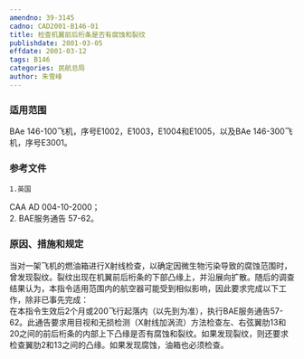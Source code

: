 ```yaml
---
amendno: 39-3145  
cadno: CAD2001-B146-01  
title: 检查机翼前后桁条是否有腐蚀和裂纹  
publishdate: 2001-03-05  
effdate: 2001-03-12  
tags: B146  
categories: 民航总局  
author: 朱雪峰  
---
```

  
### 适用范围  
BAe 146-100飞机，序号E1002，E1003，E1004和E1005，以及BAe 146-300飞机，序号E3001。  
  
<!--more-->  
### 参考文件  
    1.英国  
CAA AD 004-10-2000；  
    2. BAE服务通告 57-62。  
  
### 原因、措施和规定  
当对一架飞机的燃油箱进行X射线检查，以确定因微生物污染导致的腐蚀范围时，曾发现裂纹。裂纹出现在机翼前后桁条的下部凸缘上，并沿展向扩散。随后的调查结果认为，本指令适用范围内的航空器可能受到相似影响，因此要求完成以下工作，除非已事先完成：  
    在本指令生效后2个月或200飞行起落内（以先到为准），执行BAE服务通告57-62。此通告要求用目视和无损检测（X射线加涡流）方法检查左、右弦翼肋13和20之间的前后桁条的内部上下凸缘是否有腐蚀和裂纹。如果发现裂纹，则还要求检查翼肋2和13之间的凸缘。如果发现腐蚀，油箱也必须检查。  
